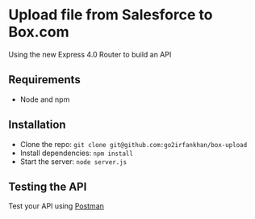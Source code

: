# Upload file from Salesforce to Box.com

Using the new Express 4.0 Router to build an API


## Requirements

- Node and npm

## Installation

- Clone the repo: `git clone git@github.com:go2irfankhan/box-upload`
- Install dependencies: `npm install`
- Start the server: `node server.js`

## Testing the API
Test your API using [Postman](https://chrome.google.com/webstore/detail/postman-rest-client-packa/fhbjgbiflinjbdggehcddcbncdddomop)

